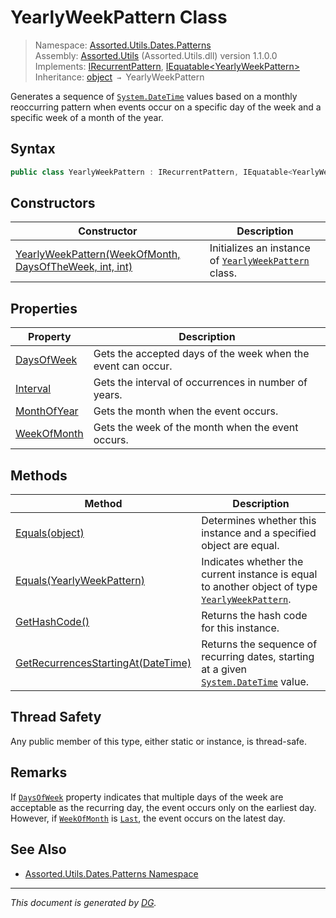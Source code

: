﻿# YearlyWeekPattern Class

> Namespace: [Assorted.Utils.Dates.Patterns](index.md#assortedutilsdatespatterns-namespace)\
> Assembly: [Assorted.Utils](index.md) (Assorted.Utils.dll) version 1.1.0.0\
> Implements: [IRecurrentPattern](Assorted.Utils.Dates.IRecurrentPattern.md), [IEquatable\<YearlyWeekPattern>](https://docs.microsoft.com/en-us/dotnet/api/system.iequatable-1)\
> Inheritance: [object](https://docs.microsoft.com/en-us/dotnet/api/system.object) `→` YearlyWeekPattern

Generates a sequence of [`System.DateTime`](https://docs.microsoft.com/en-us/dotnet/api/system.datetime) values based on a monthly reoccurring pattern when events occur on a specific day of the week and a specific week of a month of the year.

## Syntax

```csharp
public class YearlyWeekPattern : IRecurrentPattern, IEquatable<YearlyWeekPattern>
```

## Constructors

Constructor | Description
--- | ---
[YearlyWeekPattern(WeekOfMonth, DaysOfTheWeek, int, int)](Assorted.Utils.Dates.Patterns.YearlyWeekPattern.-ctor.md) | Initializes an instance of [`YearlyWeekPattern`](Assorted.Utils.Dates.Patterns.YearlyWeekPattern.md) class.

## Properties

Property | Description
--- | ---
[DaysOfWeek](Assorted.Utils.Dates.Patterns.YearlyWeekPattern.DaysOfWeek.md) | Gets the accepted days of the week when the event can occur.
[Interval](Assorted.Utils.Dates.Patterns.YearlyWeekPattern.Interval.md) | Gets the interval of occurrences in number of years.
[MonthOfYear](Assorted.Utils.Dates.Patterns.YearlyWeekPattern.MonthOfYear.md) | Gets the month when the event occurs.
[WeekOfMonth](Assorted.Utils.Dates.Patterns.YearlyWeekPattern.WeekOfMonth.md) | Gets the week of the month when the event occurs.

## Methods

Method | Description
--- | ---
[Equals(object)](Assorted.Utils.Dates.Patterns.YearlyWeekPattern.Equals.md#equalsobject) | Determines whether this instance and a specified object are equal.
[Equals(YearlyWeekPattern)](Assorted.Utils.Dates.Patterns.YearlyWeekPattern.Equals.md#equalsyearlyweekpattern) | Indicates whether the current instance is equal to another object of type [`YearlyWeekPattern`](Assorted.Utils.Dates.Patterns.YearlyWeekPattern.md).
[GetHashCode()](Assorted.Utils.Dates.Patterns.YearlyWeekPattern.GetHashCode.md) | Returns the hash code for this instance.
[GetRecurrencesStartingAt(DateTime)](Assorted.Utils.Dates.Patterns.YearlyWeekPattern.GetRecurrencesStartingAt.md) | Returns the sequence of recurring dates, starting at a given [`System.DateTime`](https://docs.microsoft.com/en-us/dotnet/api/system.datetime) value.

## Thread Safety

Any public member of this type, either static or instance, is thread\-safe.

## Remarks

If [`DaysOfWeek`](Assorted.Utils.Dates.Patterns.YearlyWeekPattern.DaysOfWeek.md) property indicates that multiple days of the week are acceptable as the recurring day, the event occurs only on the earliest day. However, if [`WeekOfMonth`](Assorted.Utils.Dates.Patterns.YearlyWeekPattern.WeekOfMonth.md) is [`Last`](Assorted.Utils.Dates.WeekOfMonth.Last.md), the event occurs on the latest day.

## See Also

- [Assorted.Utils.Dates.Patterns Namespace](index.md#assortedutilsdatespatterns-namespace)

---

_This document is generated by [DG](https://github.com/Khojasteh/dg)._
